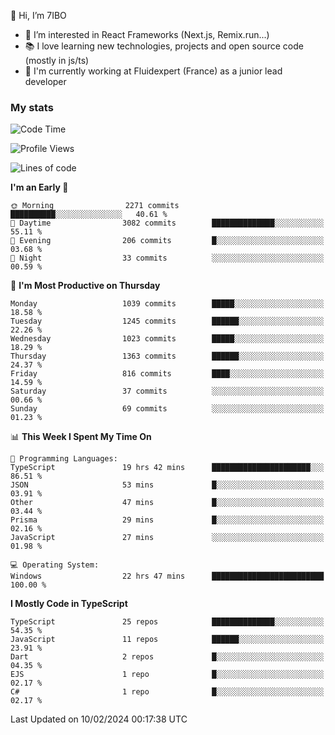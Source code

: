 👋 Hi, I’m 7IBO

- 👀 I’m interested in React Frameworks (Next.js, Remix.run...)
- 📚 I love learning new technologies, projects and open source code (mostly in js/ts)
- 💼 I'm currently working at Fluidexpert (France) as a junior lead developer

### My stats
<!--START_SECTION:waka-->
![Code Time](http://img.shields.io/badge/Code%20Time-486%20hrs%2039%20mins-blue)

![Profile Views](http://img.shields.io/badge/Profile%20Views-3-blue)

![Lines of code](https://img.shields.io/badge/From%20Hello%20World%20I%27ve%20Written-6.9%20million%20lines%20of%20code-blue)

**I'm an Early 🐤** 

```text
🌞 Morning                2271 commits        ██████████░░░░░░░░░░░░░░░   40.61 % 
🌆 Daytime                3082 commits        ██████████████░░░░░░░░░░░   55.11 % 
🌃 Evening                206 commits         █░░░░░░░░░░░░░░░░░░░░░░░░   03.68 % 
🌙 Night                  33 commits          ░░░░░░░░░░░░░░░░░░░░░░░░░   00.59 % 
```
📅 **I'm Most Productive on Thursday** 

```text
Monday                   1039 commits        █████░░░░░░░░░░░░░░░░░░░░   18.58 % 
Tuesday                  1245 commits        ██████░░░░░░░░░░░░░░░░░░░   22.26 % 
Wednesday                1023 commits        █████░░░░░░░░░░░░░░░░░░░░   18.29 % 
Thursday                 1363 commits        ██████░░░░░░░░░░░░░░░░░░░   24.37 % 
Friday                   816 commits         ████░░░░░░░░░░░░░░░░░░░░░   14.59 % 
Saturday                 37 commits          ░░░░░░░░░░░░░░░░░░░░░░░░░   00.66 % 
Sunday                   69 commits          ░░░░░░░░░░░░░░░░░░░░░░░░░   01.23 % 
```


📊 **This Week I Spent My Time On** 

```text
💬 Programming Languages: 
TypeScript               19 hrs 42 mins      ██████████████████████░░░   86.51 % 
JSON                     53 mins             █░░░░░░░░░░░░░░░░░░░░░░░░   03.91 % 
Other                    47 mins             █░░░░░░░░░░░░░░░░░░░░░░░░   03.44 % 
Prisma                   29 mins             █░░░░░░░░░░░░░░░░░░░░░░░░   02.16 % 
JavaScript               27 mins             ░░░░░░░░░░░░░░░░░░░░░░░░░   01.98 % 

💻 Operating System: 
Windows                  22 hrs 47 mins      █████████████████████████   100.00 % 
```

**I Mostly Code in TypeScript** 

```text
TypeScript               25 repos            ██████████████░░░░░░░░░░░   54.35 % 
JavaScript               11 repos            ██████░░░░░░░░░░░░░░░░░░░   23.91 % 
Dart                     2 repos             █░░░░░░░░░░░░░░░░░░░░░░░░   04.35 % 
EJS                      1 repo              █░░░░░░░░░░░░░░░░░░░░░░░░   02.17 % 
C#                       1 repo              █░░░░░░░░░░░░░░░░░░░░░░░░   02.17 % 
```




 Last Updated on 10/02/2024 00:17:38 UTC
<!--END_SECTION:waka-->

